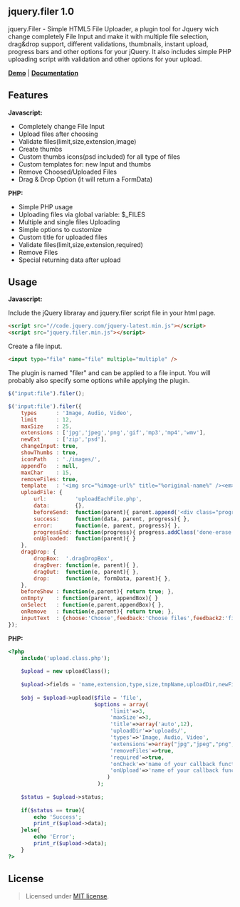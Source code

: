 jquery.filer 1.0
-------
jquery.Filer - Simple HTML5 File Uploader, a plugin tool for Jquery wich change completely File Input and make it with multiple file selection, drag&drop support, different validations, thumbnails, instant upload, progress bars and other options for your jQuery. It also includes simple PHP uploading script with validation and other options for your upload.

<b><a href="http://creativedream.net/jquery.filer/#demos" target="blank">Demo</a></b> | <b><a href="http://creativedream.net/jquery.filer/#documentation" target="blank">Documentation</a></b>

Features
-------
__Javascript:__
* Completely change File Input
* Upload files after choosing
* Validate files(limit,size,extension,image)
* Create thumbs
* Custom thumbs icons(psd included) for all type of files
* Custom templates for: new Input and thumbs
* Remove Choosed/Uploaded Files
* Drag & Drop Option (it will return a FormData)

__PHP:__
* Simple PHP usage
* Uploading files via global variable: $_FILES
* Multiple and single files Uploading
* Simple options to customize
* Custom title for uploaded files
* Validate files(limit,size,extension,required)
* Remove Files
* Special returning data after upload


Usage
-------
__Javascript:__

Include the jQuery libraray and jquery.filer script file in your html page.
~~~~ html
<script src="//code.jquery.com/jquery-latest.min.js"></script>
<script src="jquery.filer.min.js"></script>
~~~~
Create a file input.
~~~~ html
<input type="file" name="file" multiple="multiple" />
~~~~
The plugin is named "filer" and can be applied to a file input. You will probably also specify some options while applying the plugin.
~~~~ javascript
$("input:file").filer();

$('input:file').filer({
    types      : 'Image, Audio, Video',
    limit      : 12,
    maxSize    : 25,
    extensions : ['jpg','jpeg','png','gif','mp3','mp4','wmv'],
    newExt     : ['zip','psd'],
    changeInput: true,
    showThumbs : true,
    iconPath   : './images/',
    appendTo   : null,
    maxChar    : 15,
    removeFiles: true,
    template   : '<img src="%image-url%" title="%original-name%" /><em>%title%</em> %remove-icon%',
    uploadFile: {
        url:         'uploadEachFile.php',
        data:        {},
        beforeSend:  function(parent){ parent.append('<div class="progress-bar" />'); },
        success:     function(data, parent, progress){ },
        error:       function(e, parent, progress){ },
        progressEnd: function(progress){ progress.addClass('done-erase'); },
        onUploaded:  function(parent){ }
    },
    dragDrop: {
        dropBox:  '.dragDropBox',
        dragOver: function(e, parent){ },
        dragOut:  function(e, parent){ },
        drop:     function(e, formData, parent){ },
    },
    beforeShow : function(e,parent){ return true; },
    onEmpty    : function(parent, appendBox){ }
    onSelect   : function(e,parent,appendBox){ },
    onRemove   : function(e,parent){ return true; },
    inputText  : {choose:'Choose',feedback:'Choose files',feedback2:'files were chosen',feedback3:'No file chosen'}
});
~~~~

__PHP:__
~~~~ php
<?php
    include('upload.class.php');
        
    $upload = new uploadClass();
    
    $upload->fields = 'name,extension,type,size,tmpName,uploadDir,newFile,replaced,date,perms,image';
    
    $obj = $upload->upload($file = 'file',  
                           $options = array(
                                'limit'=>3,
                                'maxSize'=>3,
                                'title'=>array('auto',12),
                                'uploadDir'=>'uploads/',
                                'types'=>'Image, Audio, Video',
                                'extensions'=>array("jpg","jpeg","png","gif","mp3","wmv","mp4"),
                                'removeFiles'=>true,
                                'required'=>true,
                                'onCheck'=>'name of your callback function',
                                'onUpload'=>'name of your callback function',
                               )
                            );
    
    $status = $upload->status;
    
    if($status == true){
        echo 'Success';
        print_r($upload->data);
    }else{
        echo 'Error';
        print_r($upload->data);
    }
?>
~~~~


License
-------
> Licensed under <a href="http://opensource.org/licenses/MIT">MIT license</a>.
